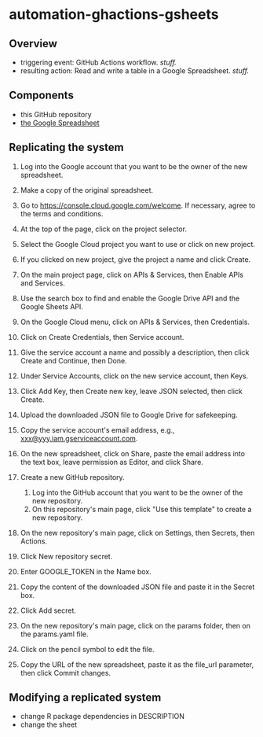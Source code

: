 # automation-ghactions-gsheets

## Overview

- triggering event: GitHub Actions workflow. *stuff.*
- resulting action: Read and write a table in a Google Spreadsheet. *stuff.*
 
## Components

- this GitHub repository
- [the Google Spreadsheet](https://docs.google.com/spreadsheets/d/1iCEXU3265D2jNhbdVZMgL7t8o-vOdhOQY0T97v3vu4c)

## Replicating the system

1. Log into the Google account that you want to be the owner of the new spreadsheet.
1. Make a copy of the original spreadsheet.

1. Go to https://console.cloud.google.com/welcome. If necessary, agree to the terms and conditions.
1. At the top of the page, click on the project selector.
1. Select the Google Cloud project you want to use or click on new project.
1. If you clicked on new project, give the project a name and click Create.
1. On the main project page, click on APIs & Services, then Enable APIs and Services.
1. Use the search box to find and enable the Google Drive API and the Google Sheets API.
1. On the Google Cloud menu, click on APIs & Services, then Credentials.
1. Click on Create Credentials, then Service account.
1. Give the service account a name and possibly a description, then click Create and Continue, then Done.
1. Under Service Accounts, click on the new service account, then Keys.
1. Click Add Key, then Create new key, leave JSON selected, then click Create.
1. Upload the downloaded JSON file to Google Drive for safekeeping.
1. Copy the service account's email address, e.g., xxx@yyy.iam.gserviceaccount.com.
1. On the new spreadsheet, click on Share, paste the email address into the text box, leave permission as Editor, and click Share.

1. Create a new GitHub repository.
    1. Log into the GitHub account that you want to be the owner of the new repository.
    1. On this repository's main page, click "Use this template" to create a new repository.

1. On the new repository's main page, click on Settings, then Secrets, then Actions.
1. Click New repository secret.
1. Enter GOOGLE_TOKEN in the Name box.
1. Copy the content of the downloaded JSON file and paste it in the Secret box.
1. Click Add secret.

1. On the new repository's main page, click on the params folder, then on the params.yaml file.
1. Click on the pencil symbol to edit the file.
1. Copy the URL of the new spreadsheet, paste it as the file_url parameter, then click Commit changes.

## Modifying a replicated system

- change R package dependencies in DESCRIPTION
- change the sheet
